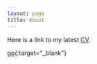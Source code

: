 ```yaml
---
layout: page
title: About
---
```


Here is a link to my latest [CV](https://martynalukaszewicz.github.io/CV_Nov2018.pdf).


[go](http://stackoverflow.com){:target="_blank"}
